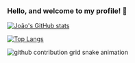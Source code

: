 ### Hello, and welcome to my profile! 👋

[![João's GitHub stats](https://my-repository-psi-ten.vercel.app/api?username=Joao-Victor-Leite-Firmino&theme=synthwave)](https://github.com/Joao-Victor-Leite-Firmino/github-readme-stats)

[![Top Langs](https://github-readme-stats.vercel.app/api/top-langs/?username=Joao-Victor-Leite-Firmino)](https://github.com/Joao-Victor-Leite-Firmino/github-readme-stats)

<picture align="center">
<source media="(prefers-color-scheme: dark)" srcset="https://raw.githubusercontent.com/Joao-Victor-Leite-Firmino/Joao-Victor-Leite-Firmino/output/github-contribution-grid-snake-dark.svg">
<source media="(prefers-color-scheme: light)" srcset="https://raw.githubusercontent.com/Joao-Victor-Leite-Firmino/Joao-Victor-Leite-Firmino/output/github-contribution-grid-snake-dark.svg">
<img align="center" alt="github contribution grid snake animation" src="https://raw.githubusercontent.com/Joao-Victor-Leite-Firmino/Joao-Victor-Leite-Firmino/output/github-contribution-grid-snake.svg">
</picture>
